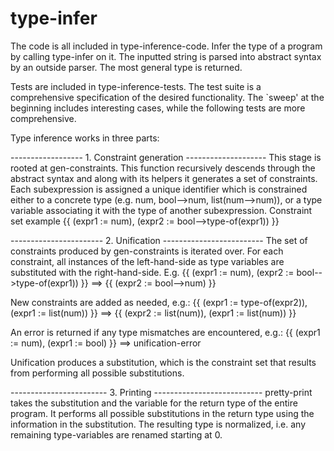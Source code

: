 # type-infer

The code is all included in type-inference-code.
Infer the type of a program by calling type-infer on it. 
The inputted string is parsed into abstract syntax by an outside parser.
The most general type is returned.

Tests are included in type-inference-tests. The test suite is a comprehensive specification
of the desired functionality. The `sweep' at the beginning includes interesting cases,
while the following tests are more comprehensive.

Type inference works in three parts:

------------------ 1. Constraint generation --------------------
This stage is rooted at gen-constraints. 
This function recursively descends through the abstract syntax and along with its helpers 
it generates a set of constraints. Each subexpression is assigned a unique identifier which
is constrained either to a concrete type (e.g. num, bool-->num, list(num-->num)), or a type
variable associating it with the type of another subexpression.
Constraint set example {{ (expr1 := num), (expr2 := bool-->type-of(expr1)) }}



----------------------- 2. Unification -------------------------
The set of constraints produced by gen-constraints is iterated over. For each constraint,
all instances of the left-hand-side as type variables are substituted with the right-hand-side.
E.g. {{ (expr1 := num), (expr2 := bool-->type-of(expr1)) }} ==> {{ (expr2 := bool-->num) }}

New constraints are added as needed, 
e.g.: {{ (expr1 := type-of(expr2)), (expr1 := list(num)) }} ==> {{ (expr2 := list(num)), (expr1 := list(num)) }}

An error is returned if any type mismatches are encountered,
e.g.: {{ (expr1 := num), (expr1 := bool) }} ==> unification-error

Unification produces a substitution, which is the constraint set that results from performing all
possible substitutions.



------------------------ 3. Printing ---------------------------
pretty-print takes the substitution and the variable for the return type of the entire program. It
performs all possible substitutions in the return type using the information in the substitution. The
resulting type is normalized, i.e. any remaining type-variables are renamed starting at 0.

